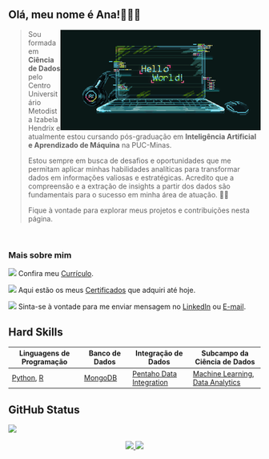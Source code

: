 ## Olá, meu nome é Ana!👩🏻‍💻

<!--<div>
    <img src="dc.png" width="200" align="right">
</div> -->
<img src="gif.gif"  align="right">

> Sou formada em **Ciência de Dados** pelo Centro Universitário Metodista Izabela Hendrix e atualmente estou cursando pós-graduação em **Inteligência Artificial e Aprendizado de Máquina** na PUC-Minas.
>
> Estou sempre em busca de desafios e oportunidades que me permitam aplicar minhas habilidades analíticas para transformar dados em informações valiosas e estratégicas. Acredito que a compreensão e a extração de insights a partir dos dados são fundamentais para o sucesso em minha área de atuação. 🎲💚
> 
> Fique à vontade para explorar meus projetos e contribuições nesta página.

<br/>

### Mais sobre mim


<img src="https://user-images.githubusercontent.com/57241391/216840069-b1a1201f-999f-49cf-8559-e70c089e1fe7.png" height="30">  Confira meu [Currículo](https://drive.google.com/file/d/10W5yIEUW4Lerq_p0sjWpLt09YftA9FsG/view?usp=sharing).

<img src="https://user-images.githubusercontent.com/57241391/216840287-e9d5ddd4-1471-47e2-88d2-955411d335db.png" height="25">  Aqui estão os meus [Certificados](https://drive.google.com/drive/folders/1t_adGWdgqYNaekqp4jMj4u5KKMU6fIyh?usp=sharing) que adquiri até hoje.


<img src="https://user-images.githubusercontent.com/57241391/216840591-dae323e4-f0ca-47c3-86a1-53caf1f307ba.png" height="25">  Sinta-se à vontade para me enviar mensagem no [LinkedIn](https://www.linkedin.com/in/ana-pego/) ou [E-mail](mailto:anapinheiro0404@gmail.com).
<br>

## Hard Skills

| **Linguagens de Programação** | **Banco de Dados** | **Integração de Dados** | **Subcampo da Ciência de Dados** |
| --- | --- | --- | --- |
| [Python](https://www.python.org/), [R](https://www.r-project.org/) | [MongoDB](https://www.mongodb.com/) | [Pentaho Data Integration](https://help.hitachivantara.com/Documentation/Pentaho/8.3/Products/Pentaho_Data_Integration) | [Machine Learning](https://aws.amazon.com/pt/what-is/machine-learning/), [Data Analytics](https://aws.amazon.com/pt/what-is/data-analytics/) |


## GitHub Status

![](https://komarev.com/ghpvc/?username=anamariapego&color=green)

<p align="center">
<a href="https://github.com/anamariapego">
  <img height="160em" src="https://github-readme-stats-eight-theta.vercel.app/api?username=anamariapego&show_icons=true&theme=tokyonight&include_all_commits=true&count_private=true"/>
  <img height="160em" src="https://github-readme-stats-eight-theta.vercel.app/api/top-langs/?username=anamariapego&layout=compact&langs_count=8&theme=tokyonight"/>
</a>
</p>
